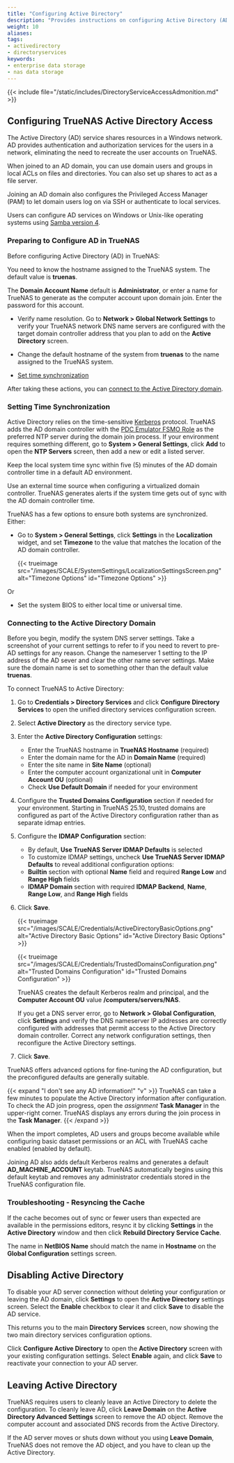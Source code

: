 ```yaml
---
title: "Configuring Active Directory"
description: "Provides instructions on configuring Active Directory (AD) in TrueNAS."
weight: 10
aliases:
tags:
- activedirectory
- directoryservices
keywords:
- enterprise data storage
- nas data storage 
---
```



{{< include file="/static/includes/DirectoryServiceAccessAdmonition.md" >}}

## Configuring TrueNAS Active Directory Access
The Active Directory (AD) service shares resources in a Windows network.
AD provides authentication and authorization services for the users in a network, eliminating the need to recreate the user accounts on TrueNAS.

When joined to an AD domain, you can use domain users and groups in local ACLs on files and directories.
You can also set up shares to act as a file server.

Joining an AD domain also configures the Privileged Access Manager (PAM) to let domain users log on via SSH or authenticate to local services.

Users can configure AD services on Windows or Unix-like operating systems using [Samba version 4](https://wiki.samba.org/index.php/Setting_up_Samba_as_an_Active_Directory_Domain_Controller#Provisioning_a_Samba_Active_Directory).

### Preparing to Configure AD in TrueNAS
Before configuring Active Directory (AD) in TrueNAS:

You need to know the hostname assigned to the TrueNAS system. The default value is **truenas**.

The **Domain Account Name** default is **Administrator**, or enter a name for TrueNAS to generate as the computer account upon domain join.
Enter the password for this account.

* Verify name resolution.
  Go to **Network > Global Network Settings** to verify your TrueNAS network DNS name servers are configured with the target domain controller address that you plan to add on the **Active Directory** screen.

* Change the default hostname of the system from **truenas** to the name assigned to the TrueNAS system.

* [Set time synchronization](#setting-time-synchronization)

After taking these actions, you can [connect to the Active Directory domain](#connecting-to-the-active-directory-domain).

### Setting Time Synchronization
Active Directory relies on the time-sensitive [Kerberos](https://tools.ietf.org/html/rfc1510) protocol.
TrueNAS adds the AD domain controller with the [PDC Emulator FSMO Role](https://support.microsoft.com/en-us/help/197132/active-directory-fsmo-roles-in-windows) as the preferred NTP server during the domain join process.
If your environment requires something different, go to **System > General Settings**, click **Add** to open the **NTP Servers** screen, then add a new or edit a listed server.

Keep the local system time sync within five (5) minutes of the AD domain controller time in a default AD environment.

Use an external time source when configuring a virtualized domain controller.
TrueNAS generates alerts if the system time gets out of sync with the AD domain controller time.

TrueNAS has a few options to ensure both systems are synchronized. Either:

* Go to **System > General Settings**, click **Settings** in the **Localization** widget, and set **Timezone** to the value that matches the location of the AD domain controller.

  {{< trueimage src="/images/SCALE/SystemSettings/LocalizationSettingsScreen.png" alt="Timezone Options" id="Timezone Options" >}}

Or  

* Set the system BIOS to either local time or universal time.

### Connecting to the Active Directory Domain

Before you begin, modify the system DNS server settings.
Take a screenshot of your current settings to refer to if you need to revert to pre-AD settings for any reason.
Change the nameserver 1 setting to the IP address of the AD sever and clear the other name server settings.
Make sure the domain name is set to something other than the default value **truenas**.

To connect TrueNAS to Active Directory:

1. Go to **Credentials > Directory Services** and click **Configure Directory Services** to open the unified directory services configuration screen.

2. Select **Active Directory** as the directory service type.

3. Enter the **Active Directory Configuration** settings:
   - Enter the TrueNAS hostname in **TrueNAS Hostname** (required)
   - Enter the domain name for the AD in **Domain Name** (required)  
   - Enter the site name in **Site Name** (optional)
   - Enter the computer account organizational unit in **Computer Account OU** (optional)
   - Check **Use Default Domain** if needed for your environment

4. Configure the **Trusted Domains Configuration** section if needed for your environment. Starting in TrueNAS 25.10, trusted domains are configured as part of the Active Directory configuration rather than as separate idmap entries.

5. Configure the **IDMAP Configuration** section:
   - By default, **Use TrueNAS Server IDMAP Defaults** is selected
   - To customize IDMAP settings, uncheck **Use TrueNAS Server IDMAP Defaults** to reveal additional configuration options:
   - **Builtin** section with optional **Name** field and required **Range Low** and **Range High** fields
   - **IDMAP Domain** section with required **IDMAP Backend**, **Name**, **Range Low**, and **Range High** fields

6. Click **Save**.


   {{< trueimage src="/images/SCALE/Credentials/ActiveDirectoryBasicOptions.png" alt="Active Directory Basic Options" id="Active Directory Basic Options" >}}

   {{< trueimage src="/images/SCALE/Credentials/TrustedDomainsConfiguration.png" alt="Trusted Domains Configuration" id="Trusted Domains Configuration" >}}

   TrueNAS creates the default Kerberos realm and principal, and the **Computer Account OU** value **/computers/servers/NAS**.

   If you get a DNS server error, go to **Network > Global Configuration**, click **Settings** and verify the DNS nameserver IP addresses are correctly configured with addresses that permit access to the Active Directory domain controller.
   Correct any network configuration settings, then reconfigure the Active Directory settings.

5. Click **Save**.

TrueNAS offers advanced options for fine-tuning the AD configuration, but the preconfigured defaults are generally suitable.

{{< expand "I don't see any AD information!" "v" >}}
TrueNAS can take a few minutes to populate the Active Directory information after configuration.
To check the AD join progress, open the <i class="material-icons" aria-hidden="true" title="Assignment">assignment</i> **Task Manager** in the upper-right corner.
TrueNAS displays any errors during the join process in the **Task Manager**.
{{< /expand >}}

When the import completes, AD users and groups become available while configuring basic dataset permissions or an ACL with TrueNAS cache enabled (enabled by default).

Joining AD also adds default Kerberos realms and generates a default **AD_MACHINE_ACCOUNT** keytab.
TrueNAS automatically begins using this default keytab and removes any administrator credentials stored in the TrueNAS configuration file.

### Troubleshooting - Resyncing the Cache
If the cache becomes out of sync or fewer users than expected are available in the permissions editors, resync it by clicking **Settings** in the **Active Directory** window and then click **Rebuild Directory Service Cache**.

The name in **NetBIOS Name** should match the name in **Hostname** on the **Global Configuration** settings screen.

## Disabling Active Directory
To disable your AD server connection without deleting your configuration or leaving the AD domain, click **Settings** to open the **Active Directory** settings screen.
Select the **Enable** checkbox to clear it and click **Save** to disable the AD service.

This returns you to the main **Directory Services** screen, now showing the two main directory services configuration options.

Click **Configure Active Directory** to open the **Active Directory** screen with your existing configuration settings.
Select **Enable** again, and click **Save** to reactivate your connection to your AD server.

## Leaving Active Directory
TrueNAS requires users to cleanly leave an Active Directory to delete the configuration.
To cleanly leave AD, click **Leave Domain** on the **Active Directory Advanced Settings** screen to remove the AD object.
Remove the computer account and associated DNS records from the Active Directory.

If the AD server moves or shuts down without you using **Leave Domain**, TrueNAS does not remove the AD object, and you have to clean up the Active Directory.